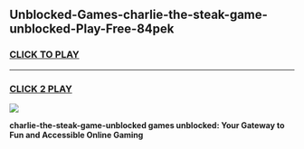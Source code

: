 
## Unblocked-Games-charlie-the-steak-game-unblocked-Play-Free-84pek
<h3>
<a href="https://premium76.site?title=charlie-the-steak-game-unblocked&ref=23A">CLICK TO PLAY</a></h3>
<hr>

<h3>
<a href="https://premium76.site?title=charlie-the-steak-game-unblocked&ref=23A">CLICK 2 PLAY</a>
  
</h3>

<a href="https://premium76.site?title=charlie-the-steak-game-unblocked&ref=23A"><img src="https://clearcache.store/games.png"></a>


**charlie-the-steak-game-unblocked games unblocked: Your Gateway to Fun and Accessible Online Gaming**
